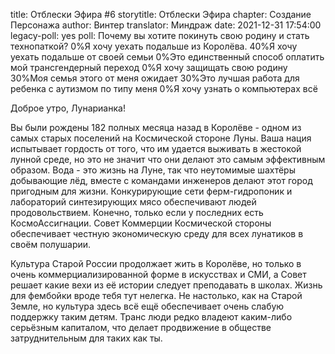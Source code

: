 title: Отблески Эфира #6
storytitle: Отблески Эфира
chapter: Создание Персонажа
author: Винтер
translator: Миндраж
date: 2021-12-31 17:54:00
legacy-poll: yes
poll: Почему вы хотите покинуть свою родину и стать технопаткой?
      0%Я хочу уехать подальше из Королёва.
      40%Я хочу уехать подальше от своей семьи
      0%Это единственный способ оплатить мой трансгендерный переход
      0%Я хочу защищать свою родину
      30%Моя семья этого от меня ожидает
      30%Это лучшая работа для ребенка с аутизмом по типу меня
      0%Я хочу узнать о компьютерах всё



Доброе утро, Лунарианка!

Вы были рождены 182 полных месяца назад в Королёве - одном из самых старых поселений на Космической стороне Луны. Ваша нация испытывает гордость от того, что им удается выживать в жестокой лунной среде, но это не значит что они делают это самым эффективным образом. Вода - это жизнь на Луне, так что неутомимые шахтёры добывающие лёд, вместе с командами инженеров делают этот город пригодным для жизни. Конкурирующие сети ферм-гидропоник и лабораторий синтезирующих мясо обеспечивают людей продовольствием. Конечно, только если у последних есть КосмоАссигнации. Совет Коммерции Космической стороны обеспечивает честную экономическую среду для всех лунатиков в своём полушарии.

Культура Старой России продолжает жить в Королёве, но только в очень коммерциализированной форме в искусствах и СМИ, а Совет решает какие вехи из её истории следует преподавать в школах. Жизнь для фембойки вроде тебя тут нелегка. Не настолько, как на Старой Земле, но культура здесь всё ещё обеспечивает очень слабую поддержку таким детям. Транс люди редко владеют каким-либо серьёзным капиталом, что делает продвижение в обществе затруднительным для таких как ты.